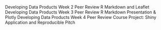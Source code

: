 Developing Data Products Week 2 Peer Review R Markdown and Leaflet
Developing Data Products Week 3 Peer Review R Markdown Presentation & Plotly
Developing Data Products Week 4 Peer Review Course Project: Shiny Application and Reproducible Pitch
